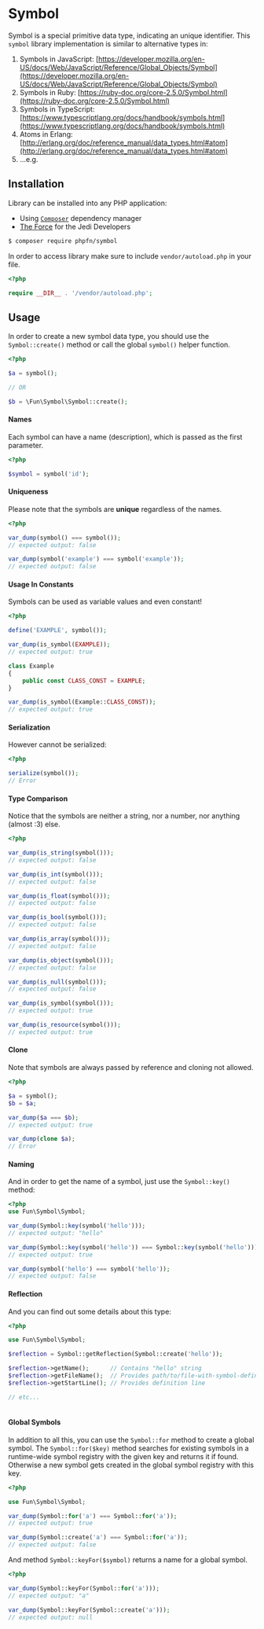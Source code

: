 # Symbol

Symbol is a special primitive data type, indicating an unique identifier. 
This `symbol` library implementation is similar to alternative types in:

1) Symbols in JavaScript: [https://developer.mozilla.org/en-US/docs/Web/JavaScript/Reference/Global_Objects/Symbol](https://developer.mozilla.org/en-US/docs/Web/JavaScript/Reference/Global_Objects/Symbol)
2) Symbols in Ruby: [https://ruby-doc.org/core-2.5.0/Symbol.html](https://ruby-doc.org/core-2.5.0/Symbol.html)
3) Symbols in TypeScript: [https://www.typescriptlang.org/docs/handbook/symbols.html](https://www.typescriptlang.org/docs/handbook/symbols.html)
4) Atoms in Erlang: [http://erlang.org/doc/reference_manual/data_types.html#atom](http://erlang.org/doc/reference_manual/data_types.html#atom)
5) ...e.g.

## Installation

Library can be installed into any PHP application:
- Using [`Composer`](https://getcomposer.org/) dependency manager 
- [The Force](https://www.youtube.com/watch?v=o2we_B6hDrY) for the Jedi Developers

```sh
$ composer require phpfn/symbol
```

In order to access library make sure to include `vendor/autoload.php` 
in your file.

```php
<?php

require __DIR__ . '/vendor/autoload.php';
```


## Usage

In order to create a new symbol data type, you should use 
the `Symbol::create()` method or call the global `symbol()` 
helper function.

```php
<?php

$a = symbol();

// OR

$b = \Fun\Symbol\Symbol::create();

```

#### Names

Each symbol can have a name (description), 
which is passed as the first parameter.

```php
<?php

$symbol = symbol('id');

```

#### Uniqueness

Please note that the symbols are **unique** regardless 
of the names.

```php
<?php

var_dump(symbol() === symbol()); 
// expected output: false

var_dump(symbol('example') === symbol('example')); 
// expected output: false

```

#### Usage In Constants

Symbols can be used as variable values and even constant!

```php
<?php

define('EXAMPLE', symbol());

var_dump(is_symbol(EXAMPLE));
// expected output: true

class Example
{
    public const CLASS_CONST = EXAMPLE;
}

var_dump(is_symbol(Example::CLASS_CONST));
// expected output: true

```

#### Serialization

However cannot be serialized:

```php
<?php

serialize(symbol());
// Error
```

#### Type Comparison

Notice that the symbols are neither a string, nor a number, nor anything (almost :3) else.

```php
<?php

var_dump(is_string(symbol()));
// expected output: false

var_dump(is_int(symbol()));
// expected output: false

var_dump(is_float(symbol()));
// expected output: false

var_dump(is_bool(symbol()));
// expected output: false

var_dump(is_array(symbol()));
// expected output: false

var_dump(is_object(symbol()));
// expected output: false

var_dump(is_null(symbol()));
// expected output: false

var_dump(is_symbol(symbol()));
// expected output: true

var_dump(is_resource(symbol()));
// expected output: true
```

#### Clone

Note that symbols are always passed by reference and cloning not allowed.

```php
<?php

$a = symbol();
$b = $a;

var_dump($a === $b);
// expected output: true

var_dump(clone $a);
// Error

```

#### Naming

And in order to get the name of a symbol, 
just use the `Symbol::key()` method:

```php
<?php
use Fun\Symbol\Symbol;

var_dump(Symbol::key(symbol('hello')));
// expected output: "hello"

var_dump(Symbol::key(symbol('hello')) === Symbol::key(symbol('hello')));
// expected output: true

var_dump(symbol('hello') === symbol('hello'));
// expected output: false
```

#### Reflection

And you can find out some details about this type:

```php
<?php

use Fun\Symbol\Symbol;

$reflection = Symbol::getReflection(Symbol::create('hello'));

$reflection->getName();      // Contains "hello" string
$reflection->getFileName();  // Provides path/to/file-with-symbol-definition.php
$reflection->getStartLine(); // Provides definition line

// etc...
 
```

#### Global Symbols

In addition to all this, you can use the `Symbol::for` method to create 
a global symbol. The `Symbol::for($key)` method searches for existing symbols 
in a runtime-wide symbol registry with the given key and returns it if 
found. Otherwise a new symbol gets created in the global symbol registry 
with this key.

```php
<?php

use Fun\Symbol\Symbol;

var_dump(Symbol::for('a') === Symbol::for('a'));
// expected output: true

var_dump(Symbol::create('a') === Symbol::for('a'));
// expected output: false

```

And method `Symbol::keyFor($symbol)` returns a name 
for a global symbol.

```php
<?php

var_dump(Symbol::keyFor(Symbol::for('a')));
// expected output: "a"

var_dump(Symbol::keyFor(Symbol::create('a')));
// expected output: null
```
